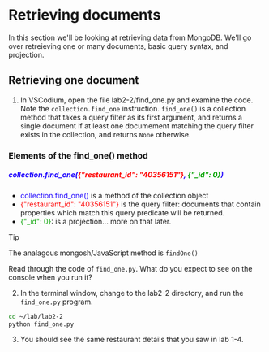# Retrieving documents

In this section we'll be looking at retrieving data from MongoDB. We'll go over retreieving one or many documents, basic query syntax, and projection.

## Retrieving one document

1. In VSCodium, open the file lab2-2/find_one.py and examine the code. Note the `collection.find_one` instruction. `find_one()` is a collection method that takes a query filter as its first argument, and returns a single document if at least one documement matching the query filter exists in the collection, and returns `None` otherwise.

  ### Elements of the find_one() method
  <h5><span style="color:#1c00ff">collection.find_one(</span><span style="color:#ff0000">{"restaurant_id": "40356151"}</span><span style="color:#1c00ff">, </span><span style="color:#04a200">{"_id": 0}</span><span style="color:#1c00ff">)</span></h5>

  - <span style="color:#1c00ff">collection.find_one()</span> is a method of the collection object
  - <span style="color:#ff0000">{"restaurant_id": "40356151"}</span> is the query filter: documents that contain properties which match this query predicate will be returned.
  - <span style="color:#04a200">{"_id": 0}</span>: is a projection... more on that later.

> [!TIP]
> The analagous mongosh/JavaScript method is `findOne()`

  Read through the code of `find_one.py`. What do you expect to see on the console when you run it?

2. In the terminal window, change to the lab2-2 directory, and run the `find_one.py` program.
  ```bash
  cd ~/lab/lab2-2
  python find_one.py 
  ```

3. You should see the same restaurant details that you saw in lab 1-4.
